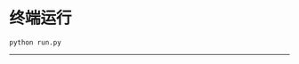 # 终端运行

```shell
python run.py
```
**********************************************************************************************************************************************************************************************************************************************************************************************************************************************************************************************************************************************************************************************************************************************************************************************************************************************************************************************************************************************************************************